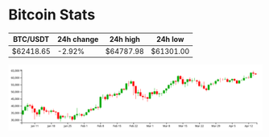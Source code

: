 # Bitcoin Stats

BTC/USDT|24h change|24h high|24h low|
|---|---|---|---|
|$62418.65|-2.92%|$64787.98|$61301.00|

<img src="./chart.svg">
